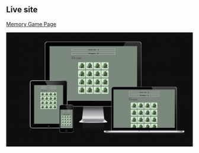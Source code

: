 ## Live site

<a href="https://bo-lennart.github.io/memory_game/" target="_blank">Memory Game Page</a>

![IMAGE ALT TEXT HERE](../docs/screenshots/responsive.png)
